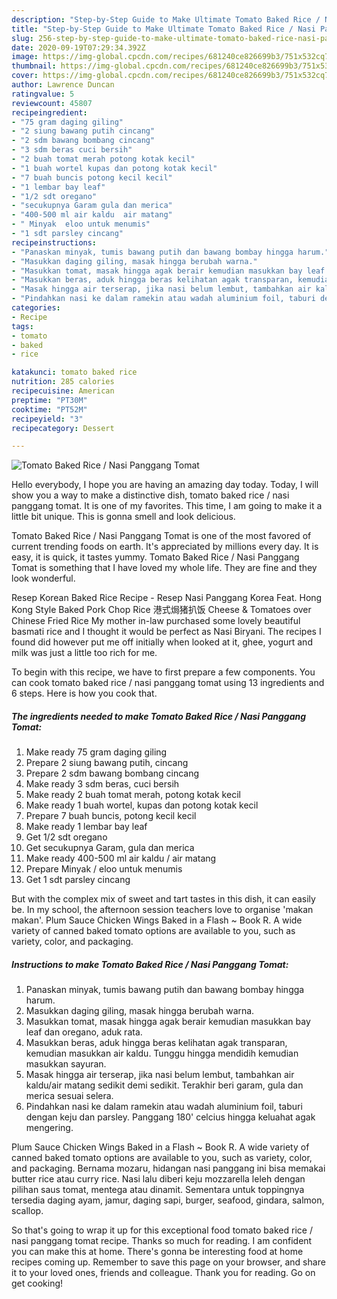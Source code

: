 ```yaml
---
description: "Step-by-Step Guide to Make Ultimate Tomato Baked Rice / Nasi Panggang Tomat"
title: "Step-by-Step Guide to Make Ultimate Tomato Baked Rice / Nasi Panggang Tomat"
slug: 256-step-by-step-guide-to-make-ultimate-tomato-baked-rice-nasi-panggang-tomat
date: 2020-09-19T07:29:34.392Z
image: https://img-global.cpcdn.com/recipes/681240ce826699b3/751x532cq70/tomato-baked-rice-nasi-panggang-tomat-foto-resep-utama.jpg
thumbnail: https://img-global.cpcdn.com/recipes/681240ce826699b3/751x532cq70/tomato-baked-rice-nasi-panggang-tomat-foto-resep-utama.jpg
cover: https://img-global.cpcdn.com/recipes/681240ce826699b3/751x532cq70/tomato-baked-rice-nasi-panggang-tomat-foto-resep-utama.jpg
author: Lawrence Duncan
ratingvalue: 5
reviewcount: 45807
recipeingredient:
- "75 gram daging giling"
- "2 siung bawang putih cincang"
- "2 sdm bawang bombang cincang"
- "3 sdm beras cuci bersih"
- "2 buah tomat merah potong kotak kecil"
- "1 buah wortel kupas dan potong kotak kecil"
- "7 buah buncis potong kecil kecil"
- "1 lembar bay leaf"
- "1/2 sdt oregano"
- "secukupnya Garam gula dan merica"
- "400-500 ml air kaldu  air matang"
- " Minyak  eloo untuk menumis"
- "1 sdt parsley cincang"
recipeinstructions:
- "Panaskan minyak, tumis bawang putih dan bawang bombay hingga harum."
- "Masukkan daging giling, masak hingga berubah warna."
- "Masukkan tomat, masak hingga agak berair kemudian masukkan bay leaf dan oregano, aduk rata."
- "Masukkan beras, aduk hingga beras kelihatan agak transparan, kemudian masukkan air kaldu. Tunggu hingga mendidih kemudian masukkan sayuran."
- "Masak hingga air terserap, jika nasi belum lembut, tambahkan air kaldu/air matang sedikit demi sedikit. Terakhir beri garam, gula dan merica sesuai selera."
- "Pindahkan nasi ke dalam ramekin atau wadah aluminium foil, taburi dengan keju dan parsley. Panggang 180&#39; celcius hingga keluahat agak mengering."
categories:
- Recipe
tags:
- tomato
- baked
- rice

katakunci: tomato baked rice 
nutrition: 285 calories
recipecuisine: American
preptime: "PT30M"
cooktime: "PT52M"
recipeyield: "3"
recipecategory: Dessert

---
```



![Tomato Baked Rice / Nasi Panggang Tomat](https://img-global.cpcdn.com/recipes/681240ce826699b3/751x532cq70/tomato-baked-rice-nasi-panggang-tomat-foto-resep-utama.jpg)

Hello everybody, I hope you are having an amazing day today. Today, I will show you a way to make a distinctive dish, tomato baked rice / nasi panggang tomat. It is one of my favorites. This time, I am going to make it a little bit unique. This is gonna smell and look delicious.

Tomato Baked Rice / Nasi Panggang Tomat is one of the most favored of current trending foods on earth. It's appreciated by millions every day. It is easy, it is quick, it tastes yummy. Tomato Baked Rice / Nasi Panggang Tomat is something that I have loved my whole life. They are fine and they look wonderful.

Resep Korean Baked Rice Recipe - Resep Nasi Panggang Korea Feat. Hong Kong Style Baked Pork Chop Rice 港式焗猪扒饭 Cheese &amp; Tomatoes over Chinese Fried Rice My mother in-law purchased some lovely beautiful basmati rice and I thought it would be perfect as Nasi Biryani. The recipes I found did however put me off initially when looked at it, ghee, yogurt and milk was just a little too rich for me.


To begin with this recipe, we have to first prepare a few components. You can cook tomato baked rice / nasi panggang tomat using 13 ingredients and 6 steps. Here is how you cook that.

<!--inarticleads1-->

##### The ingredients needed to make Tomato Baked Rice / Nasi Panggang Tomat:

1. Make ready 75 gram daging giling
1. Prepare 2 siung bawang putih, cincang
1. Prepare 2 sdm bawang bombang cincang
1. Make ready 3 sdm beras, cuci bersih
1. Make ready 2 buah tomat merah, potong kotak kecil
1. Make ready 1 buah wortel, kupas dan potong kotak kecil
1. Prepare 7 buah buncis, potong kecil kecil
1. Make ready 1 lembar bay leaf
1. Get 1/2 sdt oregano
1. Get secukupnya Garam, gula dan merica
1. Make ready 400-500 ml air kaldu / air matang
1. Prepare  Minyak / eloo untuk menumis
1. Get 1 sdt parsley cincang


But with the complex mix of sweet and tart tastes in this dish, it can easily be. In my school, the afternoon session teachers love to organise &#39;makan makan&#39;. Plum Sauce Chicken Wings Baked in a Flash ~ Book R. A wide variety of canned baked tomato options are available to you, such as variety, color, and packaging. 

<!--inarticleads2-->

##### Instructions to make Tomato Baked Rice / Nasi Panggang Tomat:

1. Panaskan minyak, tumis bawang putih dan bawang bombay hingga harum.
1. Masukkan daging giling, masak hingga berubah warna.
1. Masukkan tomat, masak hingga agak berair kemudian masukkan bay leaf dan oregano, aduk rata.
1. Masukkan beras, aduk hingga beras kelihatan agak transparan, kemudian masukkan air kaldu. Tunggu hingga mendidih kemudian masukkan sayuran.
1. Masak hingga air terserap, jika nasi belum lembut, tambahkan air kaldu/air matang sedikit demi sedikit. Terakhir beri garam, gula dan merica sesuai selera.
1. Pindahkan nasi ke dalam ramekin atau wadah aluminium foil, taburi dengan keju dan parsley. Panggang 180&#39; celcius hingga keluahat agak mengering.


Plum Sauce Chicken Wings Baked in a Flash ~ Book R. A wide variety of canned baked tomato options are available to you, such as variety, color, and packaging. Bernama mozaru, hidangan nasi panggang ini bisa memakai butter rice atau curry rice. Nasi lalu diberi keju mozzarella leleh dengan pilihan saus tomat, mentega atau dinamit. Sementara untuk toppingnya tersedia daging ayam, jamur, daging sapi, burger, seafood, gindara, salmon, scallop. 

So that's going to wrap it up for this exceptional food tomato baked rice / nasi panggang tomat recipe. Thanks so much for reading. I am confident you can make this at home. There's gonna be interesting food at home recipes coming up. Remember to save this page on your browser, and share it to your loved ones, friends and colleague. Thank you for reading. Go on get cooking!
